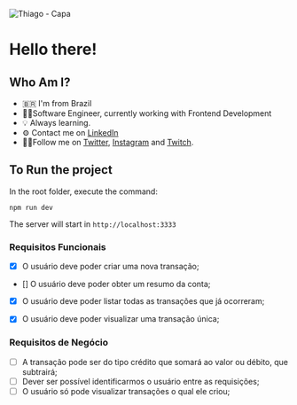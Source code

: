 ![Thiago - Capa](https://user-images.githubusercontent.com/9437391/153274659-915c4df9-0032-4757-a9a2-6a85107c276b.png)

# Hello there!

## Who Am I?

- 🇧🇷 I'm from Brazil
- 👨‍💻Software Engineer, currently working with Frontend Development
- 💡 Always learning.
- ⚙️ Contact me on [LinkedIn](https://www.linkedin.com/in/thiagofmleite/)
- 🚶‍♂️Follow me on [Twitter](https://twitter.com/thiagoleite), [Instagram](https://instagram.com/thiagoleet) and [Twitch](https://twitch.tv/thiagoleet).

## To Run the project

In the root folder, execute the command:

`npm run dev`

The server will start in `http://localhost:3333`

### Requisitos Funcionais

- [x] O usuário deve poder criar uma nova transação;
- [] O usuário deve poder obter um resumo da conta;
- [x] O usuário deve poder listar todas as transações que já ocorreram;
- [x] O usuário deve poder visualizar uma transação única;


### Requisitos de Negócio

- [ ] A transação pode ser do tipo crédito que somará ao valor ou débito, que subtrairá;
- [ ] Dever ser possível identificarmos o usuário entre as requisições;
- [ ] O usuário só pode visualizar transações o qual ele criou;